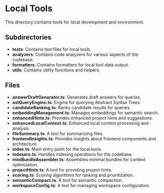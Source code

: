 # Local Tools

This directory contains tools for local development and environment.

## Subdirectories

- **__tests__**: Contains test files for local tools.
- **analyzers**: Contains code analyzers for various aspects of the codebase.
- **formatters**: Contains formatters for local tool data output.
- **utils**: Contains utility functions and helpers.

## Files

- **answerDraftGenerator.ts**: Generates draft answers for queries.
- **astQueryEngine.ts**: Engine for querying Abstract Syntax Trees.
- **candidateRanking.ts**: Ranks candidate results for queries.
- **embeddingManagement.ts**: Manages embeddings for semantic search.
- **enhancedHints.ts**: Provides enhanced project hints and suggestions.
- **enhancedLocalContext.ts**: Enhanced local context processing and analysis.
- **fileSummary.ts**: A tool for summarizing files.
- **frontendInsights.ts**: Provides insights about frontend components and architecture.
- **index.ts**: Main entry point for the local tools.
- **indexers.ts**: Handles indexing operations for the codebase.
- **miniBundleAssembler.ts**: Assembles minimal bundles for context optimization.
- **projectHints.ts**: A tool for providing project hints.
- **scoring.ts**: Scoring algorithms for ranking and prioritization.
- **semanticCompact.ts**: A tool for semantic compaction.
- **workspaceConfig.ts**: A tool for managing workspace configuration.
